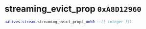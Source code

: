# streaming_evict_prop `0xA8D12960`

```lua
natives.stream.streaming_evict_prop(_unk0 --[[ integer ]])
```
